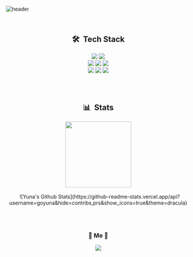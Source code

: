 ![header](https://capsule-render.vercel.app/api?type=waving&color=0:F8B195,50:F67280,100:C06C84&fontColor=FFFFFF&height=150&section=header&text=Yuna%20Go&fontSize=70)
  
<br>

## <center>🛠 &nbsp;Tech Stack </center>
<p align="center">
<img src="https://img.shields.io/badge/JAVA-007396?style=flat-square&logo=java&logoColor=white">&nbsp;<img src="https://img.shields.io/badge/Python-3776AB?style=flat-square&logo=Python&logoColor=white"/><br>
<img src="https://img.shields.io/badge/Spring Boot-6DB33F?style=flat-square&logo=Spring Boot&logoColor=white">
<img src="https://img.shields.io/badge/Node.js-339933?style=flat-square&logo=Node.js&logoColor=white"/>
<img src="https://img.shields.io/badge/MySQL-4479A1?style=flat-square&logo=MYSQL&logoColor=white"/><br> 
<img src="https://img.shields.io/badge/Git-F05032?style=flat-square&logo=Git&logoColor=white"/>&nbsp;<img src="https://img.shields.io/badge/GitHub-181717?style=flat-square&logo=Github&logoColor=white"/>&nbsp;<img src="https://img.shields.io/badge/Notion-000000?style=flat-square&logo=Notion&logoColor=white"/>
</p>
<br><br> 


## <center>📊 &nbsp;Stats</center>
<p align="center">
<img src="http://mazassumnida.wtf/api/v2/generate_badge?boj=ggyn" height=180><br/><br/>
&nbsp;
![Yuna's Github Stats](https://github-readme-stats.vercel.app/api?username=goyuna&hide=contribs,prs&show_icons=true&theme=dracula)
</p>
<br><br>

### <center> 🐥 Me 🐥 </center>
<p align="center">
<a href="https://velog.io/@yu_na"><img src="https://img.shields.io/badge/Tech%20Blog-11B48A?style=flat-square&logo=Vimeo&logoColor=white&link=https://velog.io/@yu_na"/></a>
</p>
